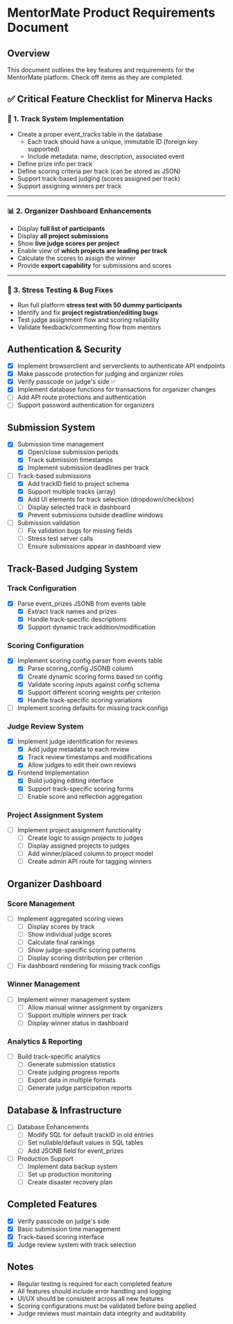 # MentorMate Product Requirements Document

## Overview
This document outlines the key features and requirements for the MentorMate platform. Check off items as they are completed.

## **✅ Critical Feature Checklist for Minerva Hacks**

### **🔧 1. Track System Implementation**

- Create a proper event_tracks table in the database
    - Each track should have a unique, immutable ID (foreign key supported)
    - Include metadata: name, description, associated event
- Define prize info per track
- Define scoring criteria per track (can be stored as JSON)
- Support track-based judging (scores assigned per track)
- Support assigning winners per track

---

### **📊 2. Organizer Dashboard Enhancements**

- Display **full list of participants**
- Display **all project submissions**
- Show **live judge scores per project**
- Enable view of **which projects are leading per track**
- Calculate the scores to assign the winner
- Provide **export capability** for submissions and scores

---

### **🧪 3. Stress Testing & Bug Fixes**

- Run full platform **stress test with 50 dummy participants**
- Identify and fix **project registration/editing bugs**
- Test judge assignment flow and scoring reliability
- Validate feedback/commenting flow from mentors

## Authentication & Security
- [x] Implement browserclient and serverclients to authenticate API endpoints
- [x] Make passcode protection for judging and organizer roles
- [x] Verify passcode on judge's side ✅
- [x] Implement database functions for transactions for organizer changes
- [ ] Add API route protections and authentication
- [ ] Support password authentication for organizers

## Submission System
- [x] Submission time management
    - [x] Open/close submission periods
    - [x] Track submission timestamps
    - [x] Implement submission deadlines per track
- [ ] Track-based submissions
    - [x] Add trackID field to project schema
    - [x] Support multiple tracks (array)
    - [x] Add UI elements for track selection (dropdown/checkbox)
    - [ ] Display selected track in dashboard
    - [X] Prevent submissions outside deadline windows
- [ ] Submission validation
    - [ ] Fix validation bugs for missing fields
    - [ ] Stress test server calls
    - [ ] Ensure submissions appear in dashboard view

## Track-Based Judging System
### Track Configuration
- [x] Parse event_prizes JSONB from events table
    - [x] Extract track names and prizes
    - [x] Handle track-specific descriptions
    - [x] Support dynamic track addition/modification

### Scoring Configuration
- [x] Implement scoring config parser from events table
    - [x] Parse scoring_config JSONB column
    - [x] Create dynamic scoring forms based on config
    - [x] Validate scoring inputs against config schema
    - [x] Support different scoring weights per criterion
    - [x] Handle track-specific scoring variations
- [ ] Implement scoring defaults for missing track configs

### Judge Review System
- [x] Implement judge identification for reviews
    - [x] Add judge metadata to each review
    - [x] Track review timestamps and modifications
    - [x] Allow judges to edit their own reviews
- [x] Frontend Implementation
    - [x] Build judging editing interface
    - [x] Support track-specific scoring forms
    - [ ] Enable score and reflection aggregation

### Project Assignment System
- [ ] Implement project assignment functionality
    - [ ] Create logic to assign projects to judges
    - [ ] Display assigned projects to judges
    - [ ] Add winner/placed column to project model
    - [ ] Create admin API route for tagging winners

## Organizer Dashboard
### Score Management
- [ ] Implement aggregated scoring views
    - [ ] Display scores by track
    - [ ] Show individual judge scores
    - [ ] Calculate final rankings
    - [ ] Show judge-specific scoring patterns
    - [ ] Display scoring distribution per criterion
- [ ] Fix dashboard rendering for missing track configs

### Winner Management
- [ ] Implement winner management system
    - [ ] Allow manual winner assignment by organizers
    - [ ] Support multiple winners per track
    - [ ] Display winner status in dashboard

### Analytics & Reporting
- [ ] Build track-specific analytics
    - [ ] Generate submission statistics
    - [ ] Create judging progress reports
    - [ ] Export data in multiple formats
    - [ ] Generate judge participation reports

## Database & Infrastructure
- [ ] Database Enhancements
    - [ ] Modify SQL for default trackID in old entries
    - [ ] Set nullable/default values in SQL tables
    - [ ] Add JSONB field for event_prizes
- [ ] Production Support
    - [ ] Implement data backup system
    - [ ] Set up production monitoring
    - [ ] Create disaster recovery plan

## Completed Features
- [x] Verify passcode on judge's side
- [x] Basic submission time management
- [x] Track-based scoring interface
- [x] Judge review system with track selection

## Notes
- Regular testing is required for each completed feature
- All features should include error handling and logging
- UI/UX should be consistent across all new features
- Scoring configurations must be validated before being applied
- Judge reviews must maintain data integrity and auditability
